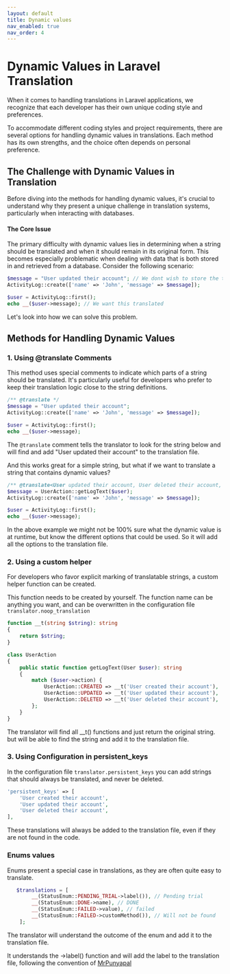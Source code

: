 ```yaml
---
layout: default
title: Dynamic values
nav_enabled: true
nav_order: 4
---
```

# Dynamic Values in Laravel Translation
When it comes to handling translations in Laravel applications, we recognize that each developer has their own unique coding style and preferences.

To accommodate different coding styles and project requirements, there are several options for handling dynamic values in translations. Each method has its own strengths, and the choice often depends on personal preference.

## The Challenge with Dynamic Values in Translation
Before diving into the methods for handling dynamic values, it's crucial to understand why they present a unique challenge in translation systems, particularly when interacting with databases.
#### The Core Issue
The primary difficulty with dynamic values lies in determining when a string should be translated and when it should remain in its original form. This becomes especially problematic when dealing with data that is both stored in and retrieved from a database.
Consider the following scenario:

```php
$message = "User updated their account"; // We dont wish to store the translation so we can't use __(), to to find the string
ActivityLog::create(['name' => 'John', 'message' => $message]);

$user = ActivityLog::first();
echo __($user->message); // We want this translated
```
Let's look into how we can solve this problem.
## Methods for Handling Dynamic Values

### 1. Using @translate Comments
This method uses special comments to indicate which parts of a string should be translated. It's particularly useful for developers who prefer to keep their translation logic close to the string definitions.

```php
/** @translate */
$message = "User updated their account"; 
ActivityLog::create(['name' => 'John', 'message' => $message]);

$user = ActivityLog::first();
echo __($user->message); 
```
The `@translate` comment tells the translator to look for the string below and will find and add "User updated their account" to the translation file.

And this works great for a simple string, but what if we want to translate a string that contains dynamic values?
```php
/** @translate<User updated their account, User deleted their account, User created their account> */
$message = UserAction::getLogText($user);
ActivityLog::create(['name' => 'John', 'message' => $message]);

$user = ActivityLog::first();
echo __($user->message);
```
In the above example we might not be 100% sure what the dynamic value is at runtime, but know the  different options that could be used.
So it will add all the options to the translation file.

### 2. Using a custom helper
For developers who favor explicit marking of translatable strings, a custom helper function can be created.

This function needs to be created by yourself. The function name can be anything you want, and can be overwritten in the configuration file `translator.noop_translation`

```php
function __t(string $string): string
{
    return $string;
}
```
```php
class UserAction
{
    public static function getLogText(User $user): string
    {
        match ($user->action) {
            UserAction::CREATED => __t('User created their account'),
            UserAction::UPDATED => __t('User updated their account'),
            UserAction::DELETED => __t('User deleted their account'),
        };
    }
}
```
The translator will find all __t() functions and just return the original string. but will be able to find the string and add it to the translation file.

### 3. Using Configuration in persistent_keys
In the configuration file `translator.persistent_keys` you can add strings that should always be translated, and never be deleted.

```php
'persistent_keys' => [
    'User created their account',
    'User updated their account',
    'User deleted their account',
],
```
These translations will always be added to the translation file, even if they are not found in the code.

### Enums values
Enums present a special case in translations, as they are often quite easy to translate.
```php
   $translations = [
        __(StatusEnum::PENDING_TRIAL->label()), // Pending trial
        __(StatusEnum::DONE->name), // DONE
        __(StatusEnum::FAILED->value), // failed
        __(StatusEnum::FAILED->customMethod()), // Will not be found
    ];
```
The translator will understand the outcome of the enum and add it to the translation file.

It understands the ->label() function and will add the label to the translation file, following the convention of [MrPunyapal](https://gist.github.com/MrPunyapal/7744c5ab8e4e85c740899f37c3a68b03)
